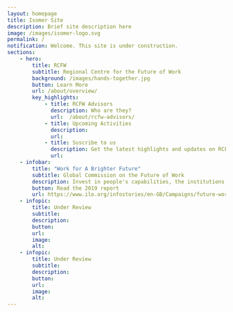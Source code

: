 ```yaml
---
layout: homepage
title: Isomer Site
description: Brief site description here
image: /images/isomer-logo.svg
permalink: /
notification: Welcome. This site is under construction.
sections:
    - hero:
        title: RCFW
        subtitle: Regional Centre for the Future of Work 
        background: /images/hands-together.jpg
        button: Learn More
        url: /about/overview/
        key_highlights:
            - title: RCFW Advisors
              description: Who are they?
              url: 	/about/rcfw-advisors/
            - title: Upcoming Activities
              description: 
              url: 
            - title: Suscribe to us
              description: Get the latest highlights and updates on RCFW activities
              url: 
    - infobar:
        title: "Work for A Brighter Future"
        subtitle: Global Commission on the Future of Work
        description: Invest in people's capabilities, the institutions of work and decent and sustainable work.
        button: Read the 2019 report
        url: https://www.ilo.org/infostories/en-GB/Campaigns/future-work/global-commission#intro 
    - infopic:
        title: Under Review
        subtitle: 
        description: 
        button: 
        url: 
        image: 
        alt: 
    - infopic:
        title: Under Review
        subtitle: 
        description: 
        button: 
        url: 
        image: 
        alt: 
---
```

